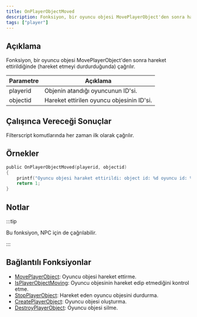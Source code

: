 ```yaml
---
title: OnPlayerObjectMoved
description: Fonksiyon, bir oyuncu objesi MovePlayerObject'den sonra hareket ettirildiğinde (hareket etmeyi durdurduğunda) çağrılır. 
tags: ["player"]
---
```


## Açıklama

Fonksiyon, bir oyuncu objesi MovePlayerObject'den sonra hareket ettirildiğinde (hareket etmeyi durdurduğunda) çağrılır. 

| Parametre | Açıklama                                   |
| --------- | ------------------------------------------ |
| playerid  | Objenin atandığı oyuncunun ID'si.          |
| objectid  | Hareket ettirilen oyuncu objesinin ID'si.  |

## Çalışınca Vereceği Sonuçlar

Filterscript komutlarında her zaman ilk olarak çağrılır. 

## Örnekler

```c
public OnPlayerObjectMoved(playerid, objectid)
{
    printf("Oyuncu objesi haraket ettirildi: object id: %d oyuncu id: %d", objectid, playerid);
    return 1;
}
```

## Notlar

:::tip

Bu fonksiyon, NPC için de çağrılabilir. 

:::

## Bağlantılı Fonksiyonlar

- [MovePlayerObject](../functions/MovePlayerObject): Oyuncu objesi hareket ettirme.
- [IsPlayerObjectMoving](../functions/IsPlayerObjectMoving): Oyuncu objesinin hareket edip etmediğini kontrol etme.
- [StopPlayerObject](../functions/StopPlayerObject): Hareket eden oyuncu objesini durdurma.
- [CreatePlayerObject](../functions/CreatePlayerObject): Oyuncu objesi oluşturma.
- [DestroyPlayerObject](../functions/DestroyPlayerObject): Oyuncu objesi silme.
